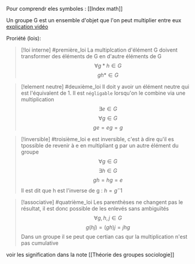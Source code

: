 Pour comprendr eles symboles : [[Index math]]

Un groupe G est un ensemble d'objet que l'on peut multiplier entre eux 
 [explication vidéo](https://www.youtube.com/watch?v=s6DMn8E0KoE&ab_channel=Wandida%2CEPFL)

 Proriété (lois):
>[!loi interne] 
>#première_loi 
> La multiplcation d'élément G doivent transformer des éléments de G en d'autre éléments de G
>  $$\forall g * h \in G$$                     $$gh * \in G$$

>[!element neutre]
>#deuxième_loi 
> Il doit y avoir un élément neutre qui est l'équivalent de 1.
> Il est `négligable` lorsqu'on le combine via une multiplication
> $$ \exists e \in G$$ $$\forall g \in G$$ $$ge = eg =g$$
>

>[!inversible]
>#troisième_loi 
>e est inversible, c'est à dire qu'il es tpossible de revenir à e en multipliant g par un autre élément du groupe 
>$$ \forall g \in G$$ 
>$$ \exists h \in G$$ 
>$$gh =hg =e$$
>Il est dit que h est l'inverse de g : $h=g^-1$
>

>[!associative]
>#quatrième_loi
> Les parenthèses ne changent pas le résultat, il est donc possible de les enlevés sans ambiguïtés
> $$\forall g, h, j\in G$$
> $$ g(hj) = (gh)j = jhg$$
> Dans un groupe il se peut que certian cas qur la multiplication n'est pas cumulative

voir les signification dans la note [[Théorie des groupes sociologie]]

